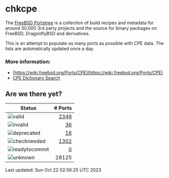 # chkcpe

The [FreeBSD Portstree](https://cgit.freebsd.org/ports) is a collection of build recipes
and metadata for around 30.000 3rd party projects and the source for binary packages on
FreeBSD, DragonflyBSD and derivatives.

This is an attempt to populate as many ports as possible with CPE data. The lists are
automatically updated once a day.

### More information:
* [https://wiki.freebsd.org/Ports/CPE](https://wiki.freebsd.org/Ports/CPE)
* [CPE Dictionary Search](http://web.nvd.nist.gov/view/cpe/search)


## Are we there yet?

| Status                                                              | # Ports                                                                |
| --------------------------------------------------------------------| ---------------------------------------------------------------------: |
| ![valid](https://img.shields.io/badge/valid-brightgreen)            | [2349](https://github.com/decke/chkcpe/wiki/valid)                 |
| ![invalid](https://img.shields.io/badge/invalid-red)                | [36](https://github.com/decke/chkcpe/wiki/invalid)             |
| ![deprecated](https://img.shields.io/badge/deprecated-red)          | [16](https://github.com/decke/chkcpe/wiki/deprecated)       |
| ![checkneeded](https://img.shields.io/badge/checkneeded-orange)     | [1302](https://github.com/decke/chkcpe/wiki/checkneeded)     |
| ![readytocommit](https://img.shields.io/badge/readytocommit-orange) | [0](https://github.com/decke/chkcpe/wiki/readytocommit) |
| ![unknown](https://img.shields.io/badge/unknown-grey)               | 28125 | |

Last updated: Sun Oct 22 02:56:25 UTC 2023
